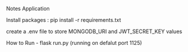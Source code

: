 Notes Application

Install packages : pip install -r requirements.txt

create a .env file to store MONGODB_URI and JWT_SECRET_KEY values

How to Run - flask run.py (running on defalut port 1125)
